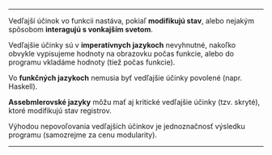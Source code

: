 ***********
Vedľajší účinok vo funkcii nastáva, pokiaľ **modifikujú stav**, alebo nejakým spôsobom **interagujú s vonkajším svetom**.

Vedľajšie účinky sú v **imperatívnych jazykoch** nevyhnutné, nakoľko obvykle vypisujeme hodnoty na obrazovku počas funkcie, alebo do programu vkladáme hodnoty (tiež počas funkcie).

Vo **funkčných jazykoch** nemusia byť vedľajšie účinky povolené (napr. Haskell).

**Assebmlerovské jazyky** môžu mať aj kritické vedľajšie účinky (tzv. skryté), ktoré modifikujú stav registrov.

Výhodou nepovoľovania vedľajších účinkov je jednoznačnosť výsledku programu (samozrejme za cenu modularity). 

---

